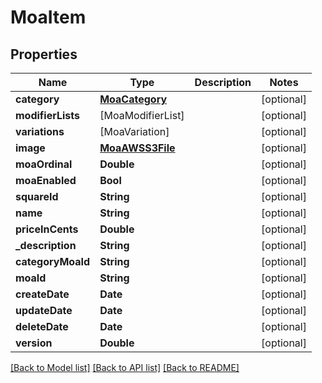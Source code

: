 # MoaItem

## Properties
Name | Type | Description | Notes
------------ | ------------- | ------------- | -------------
**category** | [**MoaCategory**](MoaCategory.md) |  | [optional] 
**modifierLists** | [MoaModifierList] |  | [optional] 
**variations** | [MoaVariation] |  | [optional] 
**image** | [**MoaAWSS3File**](MoaAWSS3File.md) |  | [optional] 
**moaOrdinal** | **Double** |  | [optional] 
**moaEnabled** | **Bool** |  | [optional] 
**squareId** | **String** |  | [optional] 
**name** | **String** |  | [optional] 
**priceInCents** | **Double** |  | [optional] 
**_description** | **String** |  | [optional] 
**categoryMoaId** | **String** |  | [optional] 
**moaId** | **String** |  | [optional] 
**createDate** | **Date** |  | [optional] 
**updateDate** | **Date** |  | [optional] 
**deleteDate** | **Date** |  | [optional] 
**version** | **Double** |  | [optional] 

[[Back to Model list]](../README.md#documentation-for-models) [[Back to API list]](../README.md#documentation-for-api-endpoints) [[Back to README]](../README.md)


